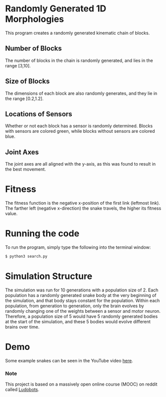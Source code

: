 # Randomly Generated 1D Morphologies

This program creates a randomly generated kinematic chain of blocks.

## Number of Blocks

The number of blocks in the chain is randomly generated, and lies in the range [3,10].

## Size of Blocks
The dimensions of each block are also randomly generates, and they lie in the range [0.2,1.2].

## Locations of Sensors

Whether or not each block has a sensor is randomly determined. Blocks with sensors are colored green, while blocks without sensors are colored blue.

## Joint Axes

The joint axes are all aligned with the y-axis, as this was found to result in the best movement.


# Fitness

The fitness function is the negative x-position of the first link (leftmost link). The farther left (negative x-direction) the snake travels, the higher its fitness value.


# Running the code

To run the program, simply type the following into the terminal window:

```bash
$ python3 search.py
```


# Simulation Structure

The simulation was run for 10 generations with a population size of 2. Each population has a randomly generated snake body at the very beginning of the simulation, and that body stays constant for the population. Within each population, from generation to generation, only the brain evolves by randomly changing one of the weights between a sensor and motor neuron. Therefore, a population size of 5 would have 5 randomly generated bodies at the start of the simulation, and these 5 bodies would evolve different brains over time.


# Demo

Some example snakes can be seen in the YouTube video [here](https://www.reddit.com/r/ludobots/wiki/installation/).


### Note

This project is based on a massively open online course (MOOC) on reddit called [Ludobots](https://www.reddit.com/r/ludobots/wiki/installation/).